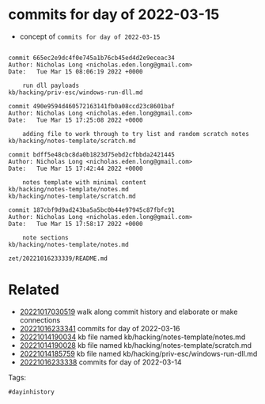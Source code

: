 # commits for day of 2022-03-15

- concept of `commits for day of 2022-03-15`

```

commit 665ec2e9dc4f0e745a1b76cb45ed4d2e9eceac34
Author: Nicholas Long <nicholas.eden.long@gmail.com>
Date:   Tue Mar 15 08:06:19 2022 +0000

    run dll payloads
kb/hacking/priv-esc/windows-run-dll.md

commit 490e9594d460572163141fb0a08ccd23c8601baf
Author: Nicholas Long <nicholas.eden.long@gmail.com>
Date:   Tue Mar 15 17:25:08 2022 +0000

    adding file to work through to try list and random scratch notes
kb/hacking/notes-template/scratch.md

commit bdff5e48cbc8da0b1823d75ebd2cfbbda2421445
Author: Nicholas Long <nicholas.eden.long@gmail.com>
Date:   Tue Mar 15 17:42:44 2022 +0000

    notes template with minimal content
kb/hacking/notes-template/notes.md
kb/hacking/notes-template/scratch.md

commit 187cbf9d9ad243ba5a5bc0b44e97945c87fbfc91
Author: Nicholas Long <nicholas.eden.long@gmail.com>
Date:   Tue Mar 15 17:58:17 2022 +0000

    note sections
kb/hacking/notes-template/notes.md
```

` zet/20221016233339/README.md `

# Related

- [20221017030519](/zet/20221017030519/README.md) walk along commit history and elaborate or make connections
- [20221016233341](/zet/20221016233341/README.md) commits for day of 2022-03-16
- [20221014190034](/zet/20221014190034/README.md) kb file named kb/hacking/notes-template/notes.md
- [20221014190028](/zet/20221014190028/README.md) kb file named kb/hacking/notes-template/scratch.md
- [20221014185759](/zet/20221014185759/README.md) kb file named kb/hacking/priv-esc/windows-run-dll.md
- [20221016233338](/zet/20221016233338/README.md) commits for day of 2022-03-14

Tags:

    #dayinhistory
